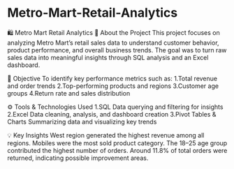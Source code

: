 # Metro-Mart-Retail-Analytics
🛍️ Metro Mart Retail Analytics
📘 About the Project
This project focuses on analyzing Metro Mart’s retail sales data to understand customer behavior, product performance, and overall business trends.
The goal was to turn raw sales data into meaningful insights through SQL analysis and an Excel dashboard.

🎯 Objective
To identify key performance metrics such as:
1.Total revenue and order trends
2.Top-performing products and regions
3.Customer age groups
4.Return rate and sales distribution

⚙️ Tools & Technologies Used
1.SQL	Data querying and filtering for insights
2.Excel	Data cleaning, analysis, and dashboard creation
3.Pivot Tables & Charts	Summarizing data and visualizing key trends

💡 Key Insights
West region generated the highest revenue among all regions.
Mobiles were the most sold product category.
The 18–25 age group contributed the highest number of orders.
Around 11.8% of total orders were returned, indicating possible improvement areas.

